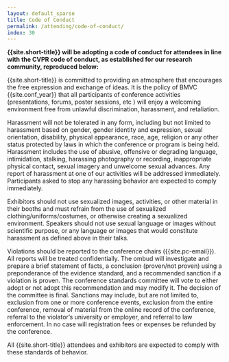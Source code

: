 ```yaml
---
layout: default_sparse
title: Code of Conduct
permalink: /attending/code-of-conduct/
index: 30
---
```


<strong>{{site.short-title}} will be adopting a code of conduct for attendees in line with the CVPR code of conduct, as established for our research community, reproduced below:</strong>

{{site.short-title}} is committed to providing an atmosphere that encourages the free expression and exchange of ideas. It is the policy of BMVC {{site.conf_year}} that all participants of conference activities (presentations, forums, poster sessions, etc ) will enjoy a welcoming environment free from unlawful discrimination, harassment, and retaliation.

Harassment will not be tolerated in any form, including but not limited to harassment based on gender, gender identity and expression, sexual orientation, disability, physical appearance, race, age, religion or any other status protected by laws in which the conference or program is being held. Harassment includes the use of abusive, offensive or degrading language, intimidation, stalking, harassing photography or recording, inappropriate physical contact, sexual imagery and unwelcome sexual advances. Any report of harassment at one of our activities will be addressed immediately. Participants asked to stop any harassing behavior are expected to comply immediately.

Exhibitors should not use sexualized images, activities, or other material in their booths and must refrain from the use of sexualized clothing/uniforms/costumes, or otherwise creating a sexualized environment. Speakers should not use sexual language or images without scientific purpose, or any language or images that would constitute harassment as defined above in their talks.

Violations should be reported to the conference chairs ({{site.pc-email}}). All reports will be treated confidentially. The ombud will investigate and prepare a brief statement of facts, a conclusion (proven/not proven) using a preponderance of the evidence standard, and a recommended sanction if a violation is proven. The conference standards committee will vote to either adopt or not adopt this recommendation and may modify it. The decision of the committee is final. Sanctions may include, but are not limited to, exclusion from one or more conference events, exclusion from the entire conference, removal of material from the online record of the conference, referral to the violator’s university or employer, and referral to law enforcement. In no case will registration fees or expenses be refunded by the conference.

All {{site.short-title}} attendees and exhibitors are expected to comply with these standards of behavior.

